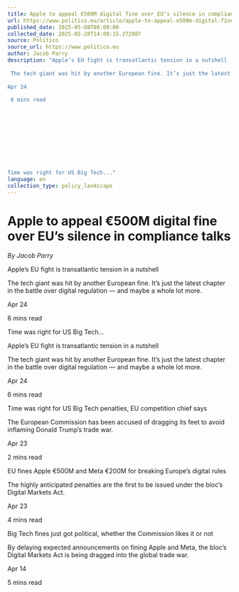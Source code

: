 ```yaml
---
title: Apple to appeal €500M digital fine over EU’s silence in compliance talks
url: https://www.politico.eu/article/apple-to-appeal-e500m-digital-fine-over-eus-silence-in-compliance-talks/?utm_source=RSS_Feed&utm_medium=RSS&utm_campaign=RSS_Syndication
published_date: 2025-05-08T00:00:00
collected_date: 2025-05-28T14:08:15.272987
source: Politico
source_url: https://www.politico.eu
author: Jacob Parry
description: "Apple’s EU fight is transatlantic tension in a nutshell 
 
 The tech giant was hit by another European fine. It’s just the latest chapter in the battle over digital regulation ― and maybe a whole lot more. 
 
Apr 24 
 
 6 mins read 
 
 
 
 
 
 
 
 
 
 
Time was right for US Big Tech..."
language: en
collection_type: policy_landscape
---
```


# Apple to appeal €500M digital fine over EU’s silence in compliance talks

*By Jacob Parry*

Apple’s EU fight is transatlantic tension in a nutshell 
 
 The tech giant was hit by another European fine. It’s just the latest chapter in the battle over digital regulation ― and maybe a whole lot more. 
 
Apr 24 
 
 6 mins read 
 
 
 
 
 
 
 
 
 
 
Time was right for US Big Tech...

Apple’s EU fight is transatlantic tension in a nutshell 
 
 The tech giant was hit by another European fine. It’s just the latest chapter in the battle over digital regulation ― and maybe a whole lot more. 
 
Apr 24 
 
 6 mins read

Time was right for US Big Tech penalties, EU competition chief says 
 
 The European Commission has been accused of dragging its feet to avoid inflaming Donald Trump’s trade war. 
 
Apr 23 
 
 2 mins read

EU fines Apple €500M and Meta €200M for breaking Europe’s digital rules 
 
 The highly anticipated penalties are the first to be issued under the bloc’s Digital Markets Act. 
 
Apr 23 
 
 4 mins read

Big Tech fines just got political, whether the Commission likes it or not 
 
 By delaying expected announcements on fining Apple and Meta, the bloc’s Digital Markets Act is being dragged into the global trade war. 
 
Apr 14 
 
 5 mins read